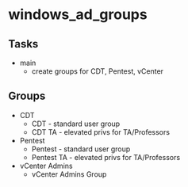 # windows_ad_groups

## Tasks

* main
  * create groups for CDT, Pentest, vCenter

## Groups

* CDT
  * CDT - standard user group
  * CDT TA - elevated privs for TA/Professors
* Pentest
  * Pentest - standard user group
  * Pentest TA - elevated privs for TA/Professors
* vCenter Admins
  * vCenter Admins Group
  